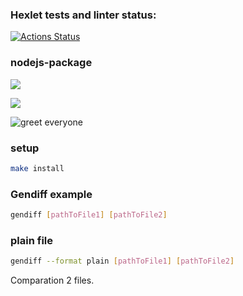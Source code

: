 ### Hexlet tests and linter status:
[![Actions Status](https://github.com/stoganych/frontend-project-lvl2/workflows/hexlet-check/badge.svg)](https://github.com/stoganych/frontend-project-lvl2/actions)

### nodejs-package
<a href="https://codeclimate.com/github/codeclimate/codeclimate/maintainability"><img src="https://api.codeclimate.com/v1/badges/a99a88d28ad37a79dbf6/maintainability" /></a>

<a href="https://codeclimate.com/github/stoganych/frontend-project-lvl2/test_coverage"><img src="https://api.codeclimate.com/v1/badges/e8642b2823de240399a1/test_coverage" /></a>

![greet everyone](https://github.com/stoganych/frontend-project-lvl1/actions/workflows/node-check.yml/badge.svg)

### setup

```sh
make install
```
### Gendiff example

```sh
gendiff [pathToFile1] [pathToFile2]
```

### plain file

```sh
gendiff --format plain [pathToFile1] [pathToFile2]
```

Comparation 2 files.